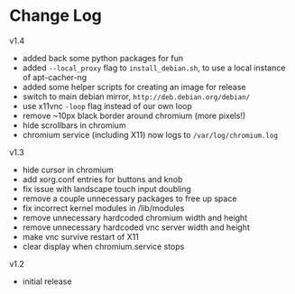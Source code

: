 # Change Log

v1.4
* added back some python packages for fun
* added `--local_proxy` flag to `install_debian.sh`, to use a local instance of apt-cacher-ng
* added some helper scripts for creating an image for release
* switch to main debian mirror, `http://deb.debian.org/debian/`
* use x11vnc `-loop` flag instead of our own loop
* remove ~10px black border around chromium (more pixels!)
* hide scrollbars in chromium
* chromium service (including X11) now logs to `/var/log/chromium.log`

v1.3
* hide cursor in chromium
* add xorg.conf entries for buttons and knob
* fix issue with landscape touch input doubling
* remove a couple unnecessary packages to free up space
* fix incorrect kernel modules in /lib/modules
* remove unnecessary hardcoded chromium width and height
* remove unnecessary hardcoded vnc server width and height
* make vnc survive restart of X11
* clear display when chromium.service stops
  
v1.2
* initial release